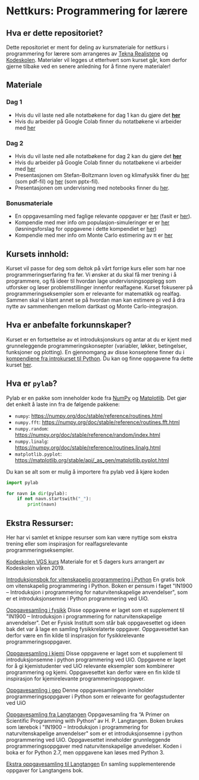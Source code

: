 # Nettkurs: Programmering for lærere

## Hva er dette repositoriet?
Dette repositoriet er ment for deling av kursmateriale for nettkurs i programmering for lærere som arrangeres av [Tekna Realistene](https://www.tekna.no/realistene) og [Kodeskolen](https://simulakodeskolen.no/). Materialer vil legges ut etterhvert som kurset går, kom derfor gjerne tilbake ved en senere anledning for å finne nyere materialer!

## Materiale
### Dag 1
* Hvis du vil laste ned alle notatbøkene for dag 1 kan du gjøre det **[her](https://github.com/kodeskolen/tekna_h21_videre/raw/main/dag1/materiale_dag1.zip)**
* Hvis du arbeider på Google Colab finner du notatbøkene vi arbeider med [her](dag1/google_colab)

### Dag 2
* Hvis du vil laste ned alle notatbøkene for dag 2 kan du gjøre det **[her](https://github.com/kodeskolen/tekna_h21_videre/raw/main/dag2/materiale_dag2.zip)**
* Hvis du arbeider på Google Colab finner du notatbøkene vi arbeider med [her](dag2/google_colab)
* Presentasjonen om Stefan-Boltzmann loven og klimafysikk finer du [her](dag2/Klimafysikk%20og%20Stefan-Boltzmann%20loven.pdf) (som pdf-fil) og [her](dag2/Klimafysikk%20og%20Stefan-Boltzmann%20loven.pptx) (som pptx-fil).
* Presentasjonen om undervisning med notebooks finner du [her](dag2/Notebookundervisning.pdf).

### Bonusmateriale
* En oppgavesamling med faglige relevante oppgaver er [her](bonus/faglig_relevante_oppgaver.pdf) (fasit er [her](bonus/faglig_relevante_oppgaver_fasit.pdf)).
* Kompendie med mer info om populasjon-simuleringer er er [her](bonus/befolkningsvekst_kompendie.pdf) (løsningsforslag for oppgavene i dette kompendiet er [her](bonus/befolkningsvekst_fasit.pdf))
* Kompendie med mer info om Monte Carlo estimering av π er [her](bonus/pi_estimering_kompendie.pdf)

## Kursets innhold:
Kurset vil passe for deg som deltok på vårt forrige kurs eller som har noe programmeringserfaring fra før. Vi ønsker at du skal få mer trening i å programmere, og få ideer til hvordan lage undervisningsopplegg som utforsker og løser problemstillinger innenfor realfagene.
Kurset fokuserer på programmeringseksempler som er relevante for matematikk og realfag. Sammen skal vi blant annet se på hvordan man kan estimere pi ved å dra nytte av sammenhengen mellom dartkast og Monte Carlo-integrasjon. 
## Hva er anbefalte forkunnskaper?
Kurset er en fortsettelse av et introduksjonskurs og antar at du er kjent med grunneleggende programmeringskonsepter (variabler, løkker, betingelser, funksjoner og plotting).
En gjennomgang av disse konseptene finner du i [kompendiene fra introkurset til Python](introkurs/kompendier). Du kan og finne oppgavene fra dette kurset [her](introkurs/oppgaver).

## Hva er `pylab`?
Pylab er en pakke som inneholder kode fra [NumPy](https://numpy.org/) og [Matplotlib](https://matplotlib.org/). Det gjør det enkelt å laste inn fra de følgende pakkene:

 * `numpy`: https://numpy.org/doc/stable/reference/routines.html
 * `numpy.fft`: https://numpy.org/doc/stable/reference/routines.fft.html
 * `numpy.random`: https://numpy.org/doc/stable/reference/random/index.html
 * `numpy.linalg`: https://numpy.org/doc/stable/reference/routines.linalg.html
 * `matplotlib.pyplot`: https://matplotlib.org/stable/api/_as_gen/matplotlib.pyplot.html

Du kan se alt som er mulig å importere fra pylab ved å kjøre koden

```python
import pylab

for navn in dir(pylab):
    if not navn.startswith("_"):
        print(navn)
```


## Ekstra Ressurser:
Her har vi samlet et knippe resurser som kan være nyttige som ekstra trening eller som inspirasjon for realfagsrelevante programmeringseksempler. 

[Kodeskolen VGS kurs](https://github.com/kodeskolen/vgs)
Materiale for et 5 dagers kurs arrangert av Kodeskolen våren 2019. 

[Introduksjonsbok for vitenskapelig programmering i Python](https://link.springer.com/book/10.1007/978-3-030-50356-7)
En gratis bok om vitenskapelig programmering i Python. Boken er pensum i faget "IN1900 – Introduksjon i programmering for naturvitenskapelige anvendelser", som er et introduksjonsemne i Python programmering ved UiO.

[Oppgavesamling i fysikk](https://github.com/kodeskolen/vgs/blob/master/Oppgavesamlinger/Oppgavesamling%20i%20fysikk.pdf)
Disse oppgavene er laget som et supplement til "IN1900 – Introduksjon i programmering for naturvitenskapelige anvendelser". Det er Fysisk Institutt som står bak oppgavesettet og ideen bak det var å lage en samling fysikkrelaterte oppgaver. Oppgavesettet kan derfor være en fin kilde til inspirasjon for fysikkrelevante programmeringsoppgaver.

[Oppgavesamling i kjemi](https://github.com/kodeskolen/vgs/blob/master/Oppgavesamlinger/Oppgavesamling%20i%20kjemi.pdf)
Disse oppgavene er laget som et supplement til introduksjonsemne i python programmering ved UiO. Oppgavene er laget for å gi kjemistudenter ved UiO relevante eksempler som kombinerer programmering og kjemi. Oppgavesettet kan derfor være en fin kilde til inspirasjon for kjemirelevante programmeringsoppgaver.

[Oppgavesamling i geo](https://github.com/kodeskolen/vgs/blob/master/Oppgavesamlinger/Oppgavesamling%20i%20geo.pdf)
Denne oppgavesamlingen inneholder programmeringsoppgaver i Python som er relevante for geofagstudenter ved UiO

[Oppgavesamling fra Langtangen](https://github.com/kodeskolen/vgs/blob/master/Oppgavesamlinger/Oppgavesamling%20fra%20Langtangen.pdf)
Oppgavesamling fra “A Primer on Scientific Programming with Python” av H. P. Langtangen. Boken brukes som lærebok i "IN1900 – Introduksjon i programmering for naturvitenskapelige anvendelser" som er et introduksjonsemne i python programmering ved UiO. Oppgavesettet inneholder grunnleggende programmeringsoppgaver med naturvitenskapelige anvedelser. Koden i boka er for Python 2.7, men oppgavene kan løses med Python 3.

[Ekstra oppgavesamling til Langtangen](https://github.com/kodeskolen/vgs/blob/master/Oppgavesamlinger/Ekstraoppgaver%20til%20Langtangen.pdf)
En samling supplementerende oppgaver for Langtangens bok.
